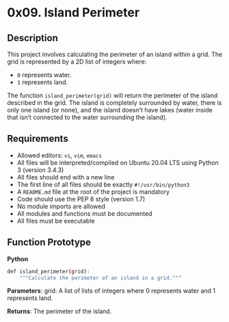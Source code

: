 # 0x09. Island Perimeter

## Description

This project involves calculating the perimeter of an island within a grid. The grid is represented by a 2D list of integers where:
- `0` represents water.
- `1` represents land.

The function `island_perimeter(grid)` will return the perimeter of the island described in the grid. The island is completely surrounded by water, there is only one island (or none), and the island doesn’t have lakes (water inside that isn’t connected to the water surrounding the island).

## Requirements

- Allowed editors: `vi`, `vim`, `emacs`
- All files will be interpreted/compiled on Ubuntu 20.04 LTS using Python 3 (version 3.4.3)
- All files should end with a new line
- The first line of all files should be exactly `#!/usr/bin/python3`
- A `README.md` file at the root of the project is mandatory
- Code should use the PEP 8 style (version 1.7)
- No module imports are allowed
- All modules and functions must be documented
- All files must be executable

## Function Prototype

**Python**
```bash
def island_perimeter(grid):
    """Calculate the perimeter of an island in a grid."""
```

**Parameters**:
grid: 
A list of lists of integers where 0 represents water and 1 represents land.

**Returns**:
The perimeter of the island.
